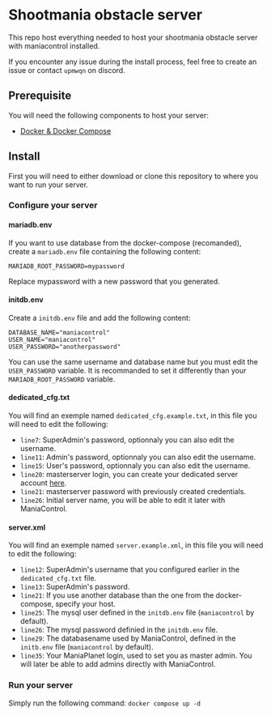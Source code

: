 # Shootmania obstacle server
This repo host everything needed to host your shootmania obstacle server with maniacontrol installed.

If you encounter any issue during the install process, feel free to create an issue or contact `upmwqn` on discord.

## Prerequisite
You will need the following components to host your server:
- [Docker & Docker Compose](https://docs.docker.com/engine/install/)

## Install
First you will need to either download or clone this repository to where you want to run your server.

### Configure your server
#### mariadb.env
If you want to use database from the docker-compose (recomanded), create a `mariadb.env` file containing the following content:
```
MARIADB_ROOT_PASSWORD=mypassword
```
Replace mypassword with a new password that you generated.

#### initdb.env
Create a `initdb.env` file and add the following content:
```
DATABASE_NAME="maniacontrol"
USER_NAME="maniacontrol"
USER_PASSWORD="anotherpassword"
```
You can use the same username and database name but you must edit the `USER_PASSWORD` variable. It is recommanded to set it differently than your `MARIADB_ROOT_PASSWORD` variable.

#### dedicated_cfg.txt
You will find an exemple named `dedicated_cfg.example.txt`, in this file you will need to edit the following:
- `line7`: SuperAdmin's password, optionnaly you can also edit the username.
- `line11`: Admin's password, optionnaly you can also edit the username.
- `line15`: User's password, optionnaly you can also edit the username.
- `line20`: masterserver login, you can create your dedicated server account [here](https://maniaplanet.com/account/dedicated-servers).
- `line21`: masterserver password with previously created credentials.
- `line26`: Initial server name, you will be able to edit it later with ManiaControl.

#### server.xml
You will find an exemple named `server.example.xml`, in this file you will need to edit the following:
- `line12`: SuperAdmin's username that you configured earlier in the `dedicated_cfg.txt` file.
- `line13`: SuperAdmin's password.
- `line21`: If you use another database than the one from the docker-compose, specify your host.
- `line25`: The mysql user defined in the  `initdb.env` file (`maniacontrol` by default).
- `line26`: The mysql password definied in the `initdb.env` file.
- `line29`: The databasename used by ManiaControl, defined in the `initb.env` file (`maniacontrol` by default).
- `line35`: Your ManiaPlanet login, used to set you as master admin. You will later be able to add admins directly with ManiaControl.

### Run your server
Simply run the following command:
`docker compose up -d`